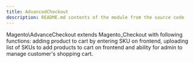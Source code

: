 ```yaml
---
title: AdvancedCheckout
description: README.md contents of the module from the source code
---
```


Magento\AdvanceCheckout extends Magento_Checkout with following functions: adding product to cart by entering SKU on
frontend, uploading list of SKUs to add products to cart on frontend and ability for admin to manage customer's shopping
cart.